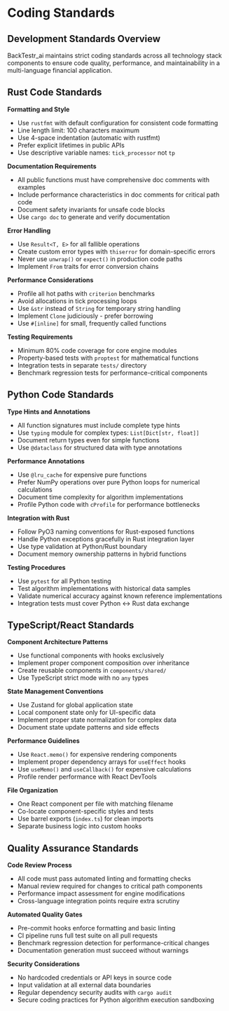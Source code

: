 # Coding Standards

## Development Standards Overview

BackTestr_ai maintains strict coding standards across all technology stack components to ensure code quality, performance, and maintainability in a multi-language financial application.

## Rust Code Standards

**Formatting and Style**
- Use `rustfmt` with default configuration for consistent code formatting
- Line length limit: 100 characters maximum
- Use 4-space indentation (automatic with rustfmt)
- Prefer explicit lifetimes in public APIs
- Use descriptive variable names: `tick_processor` not `tp`

**Documentation Requirements**
- All public functions must have comprehensive doc comments with examples
- Include performance characteristics in doc comments for critical path code
- Document safety invariants for unsafe code blocks
- Use `cargo doc` to generate and verify documentation

**Error Handling**
- Use `Result<T, E>` for all fallible operations
- Create custom error types with `thiserror` for domain-specific errors
- Never use `unwrap()` or `expect()` in production code paths
- Implement `From` traits for error conversion chains

**Performance Considerations**
- Profile all hot paths with `criterion` benchmarks
- Avoid allocations in tick processing loops
- Use `&str` instead of `String` for temporary string handling
- Implement `Clone` judiciously - prefer borrowing
- Use `#[inline]` for small, frequently called functions

**Testing Requirements**
- Minimum 80% code coverage for core engine modules
- Property-based tests with `proptest` for mathematical functions
- Integration tests in separate `tests/` directory
- Benchmark regression tests for performance-critical components

## Python Code Standards

**Type Hints and Annotations**
- All function signatures must include complete type hints
- Use `typing` module for complex types: `List[Dict[str, float]]`
- Document return types even for simple functions
- Use `@dataclass` for structured data with type annotations

**Performance Annotations**
- Use `@lru_cache` for expensive pure functions
- Prefer NumPy operations over pure Python loops for numerical calculations
- Document time complexity for algorithm implementations
- Profile Python code with `cProfile` for performance bottlenecks

**Integration with Rust**
- Follow PyO3 naming conventions for Rust-exposed functions
- Handle Python exceptions gracefully in Rust integration layer
- Use type validation at Python/Rust boundary
- Document memory ownership patterns in hybrid functions

**Testing Procedures**
- Use `pytest` for all Python testing
- Test algorithm implementations with historical data samples
- Validate numerical accuracy against known reference implementations
- Integration tests must cover Python ↔ Rust data exchange

## TypeScript/React Standards

**Component Architecture Patterns**
- Use functional components with hooks exclusively
- Implement proper component composition over inheritance
- Create reusable components in `components/shared/`
- Use TypeScript strict mode with no `any` types

**State Management Conventions**
- Use Zustand for global application state
- Local component state only for UI-specific data
- Implement proper state normalization for complex data
- Document state update patterns and side effects

**Performance Guidelines**
- Use `React.memo()` for expensive rendering components
- Implement proper dependency arrays for `useEffect` hooks
- Use `useMemo()` and `useCallback()` for expensive calculations
- Profile render performance with React DevTools

**File Organization**
- One React component per file with matching filename
- Co-locate component-specific styles and tests
- Use barrel exports (`index.ts`) for clean imports
- Separate business logic into custom hooks

## Quality Assurance Standards

**Code Review Process**
- All code must pass automated linting and formatting checks
- Manual review required for changes to critical path components
- Performance impact assessment for engine modifications
- Cross-language integration points require extra scrutiny

**Automated Quality Gates**
- Pre-commit hooks enforce formatting and basic linting
- CI pipeline runs full test suite on all pull requests
- Benchmark regression detection for performance-critical changes
- Documentation generation must succeed without warnings

**Security Considerations**
- No hardcoded credentials or API keys in source code
- Input validation at all external data boundaries
- Regular dependency security audits with `cargo audit`
- Secure coding practices for Python algorithm execution sandboxing
